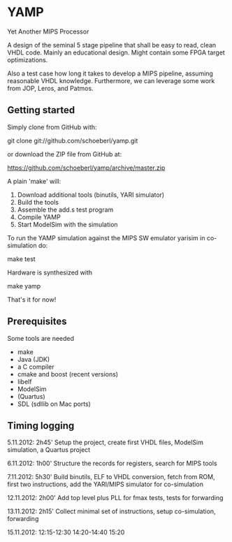 YAMP
====

Yet Another MIPS Processor

A design of the seminal 5 stage pipeline that shall be easy to read,
clean VHDL code. Mainly an educational design. Might contain some FPGA
target optimizations.

Also a test case how long it takes to develop a MIPS pipeline, assuming
reasonable VHDL knowledge. Furthermore, we can leverage some work from
JOP, Leros, and Patmos.

Getting started
---------------

Simply clone from GitHub with:

git clone git://github.com/schoeberl/yamp.git

or download the ZIP file from GitHub at:

https://github.com/schoeberl/yamp/archive/master.zip

A plain 'make' will:

1) Download additional tools (binutils, YARI simulator)
2) Build the tools
3) Assemble the add.s test program
4) Compile YAMP
5) Start ModelSim with the simulation

To run the YAMP simulation against the MIPS SW emulator yarisim in co-simulation do:

make test

Hardware is synthesized with

make yamp

That's it for now!

Prerequisites
-------------

Some tools are needed

* make
* Java (JDK)
* a C compiler
* cmake and boost (recent versions)
* libelf
* ModelSim
* (Quartus)
* SDL (sdllib on Mac ports)


Timing logging
--------------

5.11.2012: 2h45' Setup the project, create first VHDL files, ModelSim simulation,
                 a Quartus project
		 
6.11.2012: 1h00' Structure the records for registers, search for MIPS tools

7.11.2012: 5h30' Build binutils, ELF to VHDL conversion, fetch from ROM,
                 first two instructions, add the YARI/MIPS simulator for co-simulation

12.11.2012: 2h00' Add top level plus PLL for fmax tests, tests for forwarding

13.11.2012: 2h15' Collect minimal set of instructions, setup co-simulation, forwarding

15.11.2012:
12:15-12:30 14:20-14:40 15:20

